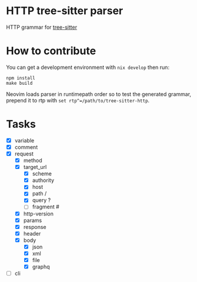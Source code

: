 # HTTP tree-sitter parser

HTTP grammar for [tree-sitter](https://github.com/tree-sitter/tree-sitter)


# How to contribute

You can get a development environment with
`nix develop`
then run:
```
npm install
make build
```

Neovim loads parser in runtimepath order so to test the generated grammar,
prepend it to rtp with `set rtp^=/path/to/tree-sitter-http`.

# Tasks

- [x] variable
- [x] comment
- [x] request
    - [x] method
    - [x] target_url
        - [x] scheme
        - [x] authority
        - [x] host
        - [x] path /
        - [x] query ?
        - [ ] fragment #
    - [x] http-version
    - [x] params
    - [x] response
    - [x] header
    - [x] body
        - [x] json
        - [x] xml
        - [x] file
        - [x] graphq
- [ ] cli
